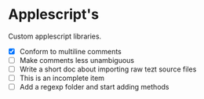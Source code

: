 # Applescript's

Custom applescript libraries.

- [x] Conform to multiline comments
- [ ] Make comments less unambiguous
- [ ] Write a short doc about importing raw tezt source files
- [ ] This is an incomplete item
- [ ] Add a regexp folder and start adding methods
